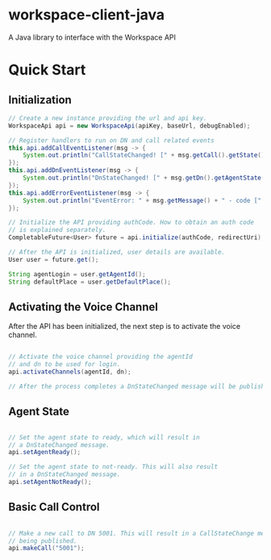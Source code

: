 # workspace-client-java
A Java library to interface with the Workspace API 

# Quick Start

## Initialization

```java
// Create a new instance providing the url and api key.
WorkspaceApi api = new WorkspaceApi(apiKey, baseUrl, debugEnabled);

// Register handlers to run on DN and call related events
this.api.addCallEventListener(msg -> {
    System.out.println("CallStateChanged! [" + msg.getCall().getState() + "]");
});
this.api.addDnEventListener(msg -> {
    System.out.println("DnStateChanged! [" + msg.getDn().getAgentState() + "]");
});
this.api.addErrorEventListener(msg -> {
    System.out.println("EventError: " + msg.getMessage() + " - code [" + msg.getCode() + "]");
});

// Initialize the API providing authCode. How to obtain an auth code
// is explained separately.
CompletableFuture<User> future = api.initialize(authCode, redirectUri);

// After the API is initialized, user details are available.
User user = future.get();

String agentLogin = user.getAgentId();
String defaultPlace = user.getDefaultPlace();

```

## Activating the Voice Channel

After the API has been initialized, the next step is to activate the voice channel. 

```java

// Activate the voice channel providing the agentId
// and dn to be used for login.
api.activateChannels(agentId, dn);

// After the process completes a DnStateChanged message will be published.

```

## Agent State

```java

// Set the agent state to ready, which will result in
// a DnStateChanged message.
api.setAgentReady();

// Set the agent state to not-ready. This will also result
// in a DnStateChanged message.
api.setAgentNotReady();

```

## Basic Call Control

```java
  
// Make a new call to DN 5001. This will result in a CallStateChange message
// being published.
api.makeCall("5001");

```



